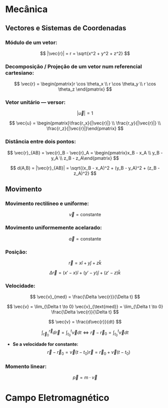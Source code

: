 # Mecânica

## Vectores e Sistemas de Coordenadas

### Módulo de um vetor:
$$
|\vec{r}| = r = \sqrt{x^2 + y^2 + z^2}
$$

### Decomposição / Projeção de um vetor num referencial cartesiano:
$$
\vec{r} = \begin{pmatrix}r \cos \theta_x \\
r \cos \theta_y \\
r \cos \theta_z \end{pmatrix}
$$

### Vetor unitário — versor:
$$
|\vec{u}| = 1
$$

$$
\vec{u} = \begin{pmatrix}\frac{r_x}{|\vec{r}|} \\
\frac{r_y}{|\vec{r}|} \\
\frac{r_z}{|\vec{r}|}\end{pmatrix}
$$

### Distância entre dois pontos:
$$
\vec{r}_{AB} = \vec{r}_B - \vec{r}_A = \begin{pmatrix}x_B - x_A \\
y_B - y_A \\
z_B - z_A\end{pmatrix}
$$

$$
d(A,B) = |\vec{r}_{AB}| = \sqrt{(x_B - x_A)^2 + (y_B - y_A)^2 + (z_B - z_A)^2}
$$

## Movimento

### Movimento rectilíneo e uniforme:
$$
\vec{v} = \text{constante}
$$

### Movimento uniformemente acelarado:
$$
\vec{a} = \text{constante}
$$

### Posição:
$$
\vec{r} = x \hat{i} + y \hat{j} + z \hat{k}
$$

$$
\Delta \vec{r} = (x' - x) \hat{i} +(y' - y) \hat{j} + (z' - z) \hat{k}
$$

### Velocidade:
$$
\vec{v}_{med} = \frac{\Delta \vec{r}}{\Delta t}
$$

$$
\vec{v} = \lim_{\Delta t \to 0} \vec{v}_{\text{med}} = \lim_{\Delta t \to 0} \frac{\Delta \vec{r}}{\Delta t}
$$

$$
\vec{v} = \frac{d\vec{r}}{dt}
$$

$$
\int_{\vec{r}_0}^{\vec{r}} d \vec{r} = \int_{t_0}^{t} \vec{v} dt \iff \vec{r} - \vec{r}_0 = \int_{t_0}^{t} \vec{v} dt
$$

- **Se a velocidade for constante:**
$$
\vec{r} - \vec{r}_0 = \vec{v}(t - t_0) \vec{r} = \vec{r}_0 + \vec{v}(t - t_0)
$$

### Momento linear:
$$
\vec{p} = m \cdot \vec{v}
$$

# Campo Eletromagnético